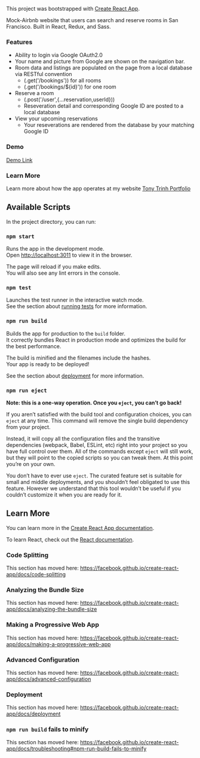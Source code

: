 This project was bootstrapped with [Create React App](https://github.com/facebook/create-react-app).

Mock-Airbnb website that users can search and reserve rooms in San Francisco. Built in React, Redux, and Sass.

### Features

* Ability to login via Google OAuth2.0
 * Your name and picture from Google are shown on the navigation bar. 
* Room data and listings are populated on the page from a local database via RESTful convention
  * (.get('/bookings')) for all rooms 
  * (.get('/bookings/${id}')) for one room
* Reserve a room
  * (.post('/user',{...reservation,userId})) 
  * Reseveration detail and corresponding Google ID are posted to a local database
* View your upcoming reservations
  * Your reseverations are rendered from the database by your matching Google ID 



### Demo
[Demo Link](https://master.d14eeu5976vw2v.amplifyapp.com/) 

### Learn More
Learn more about how the app operates at my website
[Tony Trinh Portfolio](https://www.tonywtrinh.com) 



## Available Scripts

In the project directory, you can run:

### `npm start`

Runs the app in the development mode.<br />
Open [http://localhost:3011](http://localhost:3011) to view it in the browser.

The page will reload if you make edits.<br />
You will also see any lint errors in the console.

### `npm test`

Launches the test runner in the interactive watch mode.<br />
See the section about [running tests](https://facebook.github.io/create-react-app/docs/running-tests) for more information.

### `npm run build`

Builds the app for production to the `build` folder.<br />
It correctly bundles React in production mode and optimizes the build for the best performance.

The build is minified and the filenames include the hashes.<br />
Your app is ready to be deployed!

See the section about [deployment](https://facebook.github.io/create-react-app/docs/deployment) for more information.

### `npm run eject`

**Note: this is a one-way operation. Once you `eject`, you can’t go back!**

If you aren’t satisfied with the build tool and configuration choices, you can `eject` at any time. This command will remove the single build dependency from your project.

Instead, it will copy all the configuration files and the transitive dependencies (webpack, Babel, ESLint, etc) right into your project so you have full control over them. All of the commands except `eject` will still work, but they will point to the copied scripts so you can tweak them. At this point you’re on your own.

You don’t have to ever use `eject`. The curated feature set is suitable for small and middle deployments, and you shouldn’t feel obligated to use this feature. However we understand that this tool wouldn’t be useful if you couldn’t customize it when you are ready for it.

## Learn More

You can learn more in the [Create React App documentation](https://facebook.github.io/create-react-app/docs/getting-started).

To learn React, check out the [React documentation](https://reactjs.org/).

### Code Splitting

This section has moved here: https://facebook.github.io/create-react-app/docs/code-splitting

### Analyzing the Bundle Size

This section has moved here: https://facebook.github.io/create-react-app/docs/analyzing-the-bundle-size

### Making a Progressive Web App

This section has moved here: https://facebook.github.io/create-react-app/docs/making-a-progressive-web-app

### Advanced Configuration

This section has moved here: https://facebook.github.io/create-react-app/docs/advanced-configuration

### Deployment

This section has moved here: https://facebook.github.io/create-react-app/docs/deployment

### `npm run build` fails to minify

This section has moved here: https://facebook.github.io/create-react-app/docs/troubleshooting#npm-run-build-fails-to-minify

